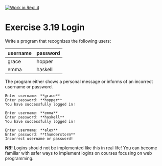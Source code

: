 [![Work in Repl.it](https://classroom.github.com/assets/work-in-replit-14baed9a392b3a25080506f3b7b6d57f295ec2978f6f33ec97e36a161684cbe9.svg)](https://classroom.github.com/online_ide?assignment_repo_id=5377974&assignment_repo_type=AssignmentRepo)
# Exercise 3.19 Login

Write a program that recognizes the following users:

| username | password |
| -------- | -------- |
| grace     | hopper |
| emma     | haskell  |

The program either shows a personal message or informs of an incorrect username or password.

```plaintext
Enter username: **grace**
Enter password: **hopper**
You have successfully logged in!
```

```plaintext
Enter username: **emma**
Enter password: **haskell**
You have successfully logged in!
```

```plaintext
Enter username: **alex**
Enter password: **thunderstorm**
Incorrect username or password!
```

**NB!** Logins should not be implemented like this in real life! You can become familiar with safer ways to implement logins on courses focusing on web programming.
